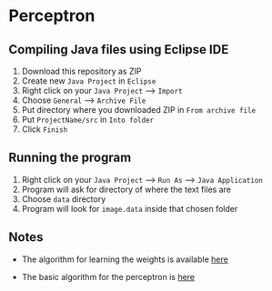# Perceptron

## Compiling Java files using Eclipse IDE

1. Download this repository as ZIP
2. Create new `Java Project` in `Eclipse`
3. Right click on your `Java Project` --> `Import`
4. Choose `General` --> `Archive File`
5. Put directory where you downloaded ZIP in `From archive file`
6. Put `ProjectName/src` in `Into folder`
7. Click `Finish`

## Running the program

1. Right click on your `Java Project` --> `Run As` --> `Java Application`
2. Program will ask for directory of where the text files are
3. Choose `data` directory
4. Program will look for `image.data` inside that chosen folder

## Notes

- The algorithm for learning the weights is available <a href='https://github.com/rjperez94/Perceptron/blob/master/learning-weights-algo.gif'>here</a>

- The basic algorithm for the perceptron is <a href='https://github.com/rjperez94/Perceptron/blob/master/perceptron-algo.gif'>here</a>

